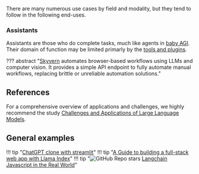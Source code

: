 There are many numerous use cases by field and modality, but they tend to follow in the following end-uses.

### Assistants
Assistants are those who do complete tasks, much like agents in [baby AGI](../../Understanding/agents/examples/index.md). Their domain of function may be limited primarly by the [tools and plugins](../../Understanding/agents/components/actions_and_tools.md).


??? abstract "[Skyvern](https://github.com/Skyvern-AI/skyvern) automates browser-based workflows using LLMs and computer vision. It provides a simple API endpoint to fully automate manual workflows, replacing brittle or unreliable automation solutions."

## References

For a comprehensive overview of applications and challenges, we highly recommend the study [Challenges and Applications of Large Language Models](https://arxiv.org/pdf/2307.10169.pdf).



## General examples

!!! tip "[ChatGPT clone with streamlit](https://docs.streamlit.io/knowledge-base/tutorials/build-conversational-apps)"
!!! tip "[A Guide to building a full-stack web app with Llama Index](https://docs.llamaindex.ai/en/stable/Understanding/putting_it_all_together/apps/fullstack_app_guide.html#a-guide-to-building-a-full-stack-web-app-with-llamaindex)"
!!! tip "![GitHub Repo stars](https://badgen.net/github/stars/amalshehu/langchain-js-realworld) [Langchain Javascript in the Real World](https://github.com/amalshehu/langchain-js-realworld)"
